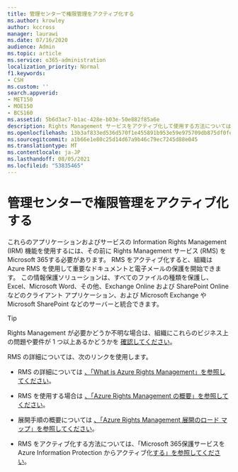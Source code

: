 ```yaml
---
title: 管理センターで権限管理をアクティブ化する
ms.author: krowley
author: kccross
manager: laurawi
ms.date: 07/16/2020
audience: Admin
ms.topic: article
ms.service: o365-administration
localization_priority: Normal
f1.keywords:
- CSH
ms.custom: ''
search.appverid:
- MET150
- MOE150
- BCS160
ms.assetid: 5b6d3ac7-b1ac-428e-b03e-50e882f85a6e
description: Rights Management サービスをアクティブ化して使用する方法については、Microsoft 365。
ms.openlocfilehash: 13b3af833ed536d570f1e455891b953e59e975709db875df0fe414d824710dae
ms.sourcegitcommit: a1b66e1e80c25d14d67a9b46c79ec7245d88e045
ms.translationtype: MT
ms.contentlocale: ja-JP
ms.lasthandoff: 08/05/2021
ms.locfileid: "53835465"
---
```

# <a name="activate-rights-management-in-the-admin-center"></a>管理センターで権限管理をアクティブ化する

これらのアプリケーションおよびサービスの Information Rights Management (IRM) 機能を使用するには、その前に Rights Management サービス (RMS) をMicrosoft 365する必要があります。 RMS をアクティブ化すると、組織は Azure RMS を使用して重要なドキュメントと電子メールの保護を開始できます。 この情報保護ソリューションは、すべてのファイルの種類を保護し、Excel、Microsoft Word、その他、Exchange Online および SharePoint Online などのクライアント アプリケーション、および Microsoft Exchange や Microsoft SharePoint などのサーバーと統合できます。
  
> [!TIP]
> Rights Management が必要かどうか不明な場合は、組織にこれらのビジネス上の問題や要件が 1 つ以上あるかどうかを [確認してください](/azure/information-protection/what-is-azure-rms#business-problems-solved-by-azure-rights-management)。 
  
RMS の詳細については、次のリンクを使用します。
  
- RMS の詳細については [、「What is Azure Rights Management」を参照してください](/rights-management/understand-explore/what-is-azure-rms)。

- RMS を使用する場合は [、「Azure Rights Management の概要」を参照してください](/rights-management/understand-explore/azure-rights-management)。

- 展開手順の概要については [、「Azure Rights Management 展開のロード マップ」を参照してください](/rights-management/plan-design/deployment-roadmap)。

- RMS をアクティブ化する方法については、「Microsoft 365保護サービスを Azure Information Protection からアクティブ化[する」を参照してください](/azure/information-protection/activate-service)。